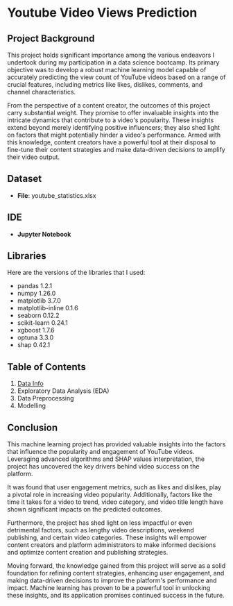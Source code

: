 # Youtube Video Views Prediction

## Project Background

This project holds significant importance among the various endeavors I undertook during my participation in a data science bootcamp. Its primary objective was to develop a robust machine learning model capable of accurately predicting the view count of YouTube videos based on a range of crucial features, including metrics like likes, dislikes, comments, and channel characteristics.

From the perspective of a content creator, the outcomes of this project carry substantial weight. They promise to offer invaluable insights into the intricate dynamics that contribute to a video's popularity. These insights extend beyond merely identifying positive influencers; they also shed light on factors that might potentially hinder a video's performance. Armed with this knowledge, content creators have a powerful tool at their disposal to fine-tune their content strategies and make data-driven decisions to amplify their video output.

## Dataset

- **File**: youtube_statistics.xlsx

## IDE

- **Jupyter Notebook**

## Libraries

Here are the versions of the libraries that I used:

- pandas 1.2.1
- numpy 1.26.0
- matplotlib 3.7.0
- matplotlib-inline 0.1.6
- seaborn 0.12.2
- scikit-learn 0.24.1
- xgboost 1.7.6
- optuna 3.3.0
- shap 0.42.1

## Table of Contents

1. [Data Info](youtube_video_views_prediction.ipynb#data-info)
3. Exploratory Data Analysis (EDA)
4. Data Preprocessing
5. Modelling

## Conclusion

This machine learning project has provided valuable insights into the factors that influence the popularity and engagement of YouTube videos. Leveraging advanced algorithms and SHAP values interpretation, the project has uncovered the key drivers behind video success on the platform.

It was found that user engagement metrics, such as likes and dislikes, play a pivotal role in increasing video popularity. Additionally, factors like the time it takes for a video to trend, video category, and video title length have shown significant impacts on the predicted outcomes.

Furthermore, the project has shed light on less impactful or even detrimental factors, such as lengthy video descriptions, weekend publishing, and certain video categories. These insights will empower content creators and platform administrators to make informed decisions and optimize content creation and publishing strategies.

Moving forward, the knowledge gained from this project will serve as a solid foundation for refining content strategies, enhancing user engagement, and making data-driven decisions to improve the platform's performance and impact. Machine learning has proven to be a powerful tool in unlocking these insights, and its application promises continued success in the future.

